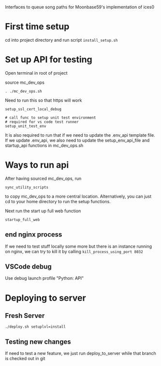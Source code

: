 Interfaces to queue song paths for Moonbase59's implementation of ices0

# First time setup

cd into project directory and run script `install_setup.sh`

# Set up API for testing

Open terminal in root of project

source mc_dev_ops
```
. ./mc_dev_ops.sh
```

Need to run this so that https will work
```
setup_ssl_cert_local_debug
```

```
# call func to setup unit test environment
# required for vs code test runner
setup_unit_test_env
```

It is also required to run that if we need to update the .env_api template file.
If we update .env_api, we also need to update the setup_env_api_file and
startup_api functions in mc_dev_ops.sh

# Ways to run api

After having sourced mc_dev_ops, run
```
sync_utility_scripts
```
to copy mc_dev_ops to a more central location. Alternatively, you can just cd
to your home directory to run the setup functions.

Next run the start up full web function
```
startup_full_web
```



## end nginx process
If we need to test stuff locally some more but there is an instance running on
nginx, we can try to kill it by calling `kill_process_using_port 8032`

## VSCode debug
Use debug launch profile "Python: API"

# Deploying to server

## Fresh Server
```
./deploy.sh setuplvl=install
```

## Testing new changes
If need to test a new feature, we just run deploy_to_server while that branch
is checked out in git